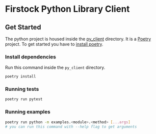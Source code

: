 # Firstock Python Library Client

## Get Started

The python project is housed inside the [py_client]('py_client') directory.
It is a [Poetry](https://python-poetry.org/) project.
To get started you have to [install poetry](https://python-poetry.org/docs/#installation).

### Install dependencies

Run this command inside the ```py_client``` directory.
```bash
poetry install
```

### Running tests

```bash
poetry run pytest
```

### Running examples

```bash
poetry run python -m examples.<module>.<method> [...args]
# you can run this command with --help flag to get arguments
```
